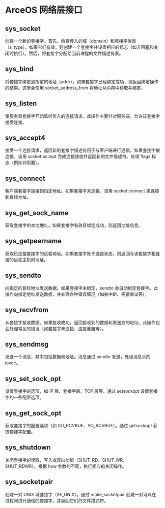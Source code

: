 # ArceOS 网络层接口

## sys_socket
创建一个新的套接字。首先，检查传入的域（domain）和套接字类型（s_type）。如果它们有效，则创建一个套接字并设置相应的标志（如非阻塞和关闭时执行）。然后，将套接字分配给当前进程的文件描述符表。

## sys_bind
将套接字绑定到指定的地址（addr）。如果套接字已经绑定成功，则返回绑定操作的结果。这里会使用 socket_address_from 将地址从内存中获取并绑定。

## sys_listen
使服务器套接字开始监听传入的连接请求。此操作主要针对服务端，允许该套接字接受连接。

## sys_accept4
接受一个连接请求，返回新的套接字描述符用于与客户端进行通信。如果套接字被连接，调用 socket.accept 完成连接接收并返回新的文件描述符。处理 flags 标志（例如非阻塞）。

## sys_connect
客户端套接字连接到指定地址。如果套接字未连接，调用 socket.connect 来连接到目标地址。

## sys_get_sock_name
获取套接字的本地地址。如果套接字有效且绑定成功，则返回地址信息。

## sys_getpeername
获取已连接套接字的远程地址。如果套接字处于连接状态，则返回与该套接字相连接的远程主机的地址。

## sys_sendto
向指定的目标地址发送数据。如果套接字未绑定，sendto 会自动绑定套接字。此操作向指定地址发送数据，并处理各种错误情况（如被中断、需要重试等）。

## sys_recvfrom
从套接字接收数据。如果接收成功，返回接收到的数据和发送方的地址。此操作也会处理常见的错误（如套接字未连接、连接重置等）。

## sys_sendmsg
发送一个消息，其中包括数据和地址。消息通过 sendto 发送，处理消息头的 iovec。

## sys_set_sock_opt
设置套接字的选项，如 IP 层、套接字层、TCP 层等。通过 setsockopt 设置套接字的一些配置选项。

## sys_get_sock_opt
获取套接字的配置选项（如 SO_RCVBUF、SO_RCVBUF）。通过 getsockopt 获取套接字配置。

## sys_shutdown
关闭套接字的读取、写入或双向功能（SHUT_RD、SHUT_WR、SHUT_RDWR）。根据 how 参数的不同，执行相应的关闭操作。

## sys_socketpair
创建一对 UNIX 域套接字（AF_UNIX）。通过 make_socketpair 创建一对可以在进程间进行通信的套接字，并返回它们的文件描述符。